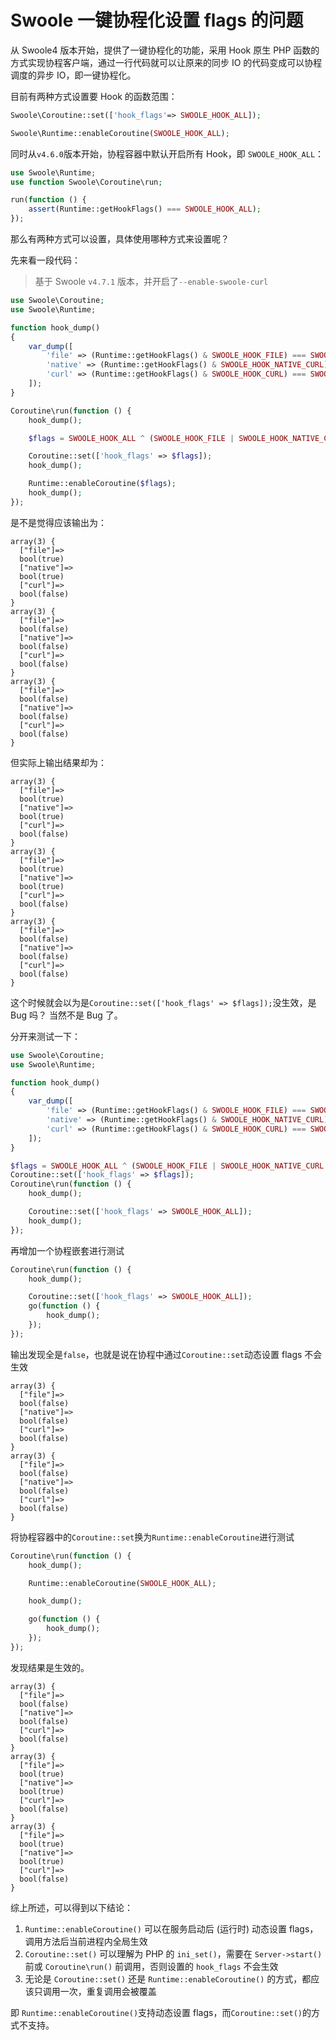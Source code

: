 # Swoole 一键协程化设置 flags 的问题

从 Swoole4 版本开始，提供了一键协程化的功能，采用 Hook 原生 PHP 函数的方式实现协程客户端，通过一行代码就可以让原来的同步 IO 的代码变成可以协程调度的异步 IO，即一键协程化。

目前有两种方式设置要 Hook 的函数范围：

```php
Swoole\Coroutine::set(['hook_flags'=> SWOOLE_HOOK_ALL]);

Swoole\Runtime::enableCoroutine(SWOOLE_HOOK_ALL);
```

同时从`v4.6.0`版本开始，协程容器中默认开启所有 Hook，即 `SWOOLE_HOOK_ALL`：

```php
use Swoole\Runtime;
use function Swoole\Coroutine\run;

run(function () {
    assert(Runtime::getHookFlags() === SWOOLE_HOOK_ALL);
});
```

那么有两种方式可以设置，具体使用哪种方式来设置呢？

先来看一段代码：

> 基于 Swoole `v4.7.1` 版本，并开启了`--enable-swoole-curl`

```php
use Swoole\Coroutine;
use Swoole\Runtime;

function hook_dump()
{
    var_dump([
        'file' => (Runtime::getHookFlags() & SWOOLE_HOOK_FILE) === SWOOLE_HOOK_FILE,
        'native' => (Runtime::getHookFlags() & SWOOLE_HOOK_NATIVE_CURL) === SWOOLE_HOOK_NATIVE_CURL,
        'curl' => (Runtime::getHookFlags() & SWOOLE_HOOK_CURL) === SWOOLE_HOOK_NATIVE_CURL,
    ]);
}

Coroutine\run(function () {
    hook_dump();

    $flags = SWOOLE_HOOK_ALL ^ (SWOOLE_HOOK_FILE | SWOOLE_HOOK_NATIVE_CURL | SWOOLE_HOOK_CURL);

    Coroutine::set(['hook_flags' => $flags]);
    hook_dump();

    Runtime::enableCoroutine($flags);
    hook_dump();
});
```

是不是觉得应该输出为：

```
array(3) {
  ["file"]=>
  bool(true)
  ["native"]=>
  bool(true)
  ["curl"]=>
  bool(false)
}
array(3) {
  ["file"]=>
  bool(false)
  ["native"]=>
  bool(false)
  ["curl"]=>
  bool(false)
}
array(3) {
  ["file"]=>
  bool(false)
  ["native"]=>
  bool(false)
  ["curl"]=>
  bool(false)
}
```

但实际上输出结果却为：

```
array(3) {
  ["file"]=>
  bool(true)
  ["native"]=>
  bool(true)
  ["curl"]=>
  bool(false)
}
array(3) {
  ["file"]=>
  bool(true)
  ["native"]=>
  bool(true)
  ["curl"]=>
  bool(false)
}
array(3) {
  ["file"]=>
  bool(false)
  ["native"]=>
  bool(false)
  ["curl"]=>
  bool(false)
}
```

这个时候就会以为是`Coroutine::set(['hook_flags' => $flags]);`没生效，是 Bug 吗？ 当然不是 Bug 了。

分开来测试一下：

```php
use Swoole\Coroutine;
use Swoole\Runtime;

function hook_dump()
{
    var_dump([
        'file' => (Runtime::getHookFlags() & SWOOLE_HOOK_FILE) === SWOOLE_HOOK_FILE,
        'native' => (Runtime::getHookFlags() & SWOOLE_HOOK_NATIVE_CURL) === SWOOLE_HOOK_NATIVE_CURL,
        'curl' => (Runtime::getHookFlags() & SWOOLE_HOOK_CURL) === SWOOLE_HOOK_NATIVE_CURL,
    ]);
}

$flags = SWOOLE_HOOK_ALL ^ (SWOOLE_HOOK_FILE | SWOOLE_HOOK_NATIVE_CURL | SWOOLE_HOOK_CURL);
Coroutine::set(['hook_flags' => $flags]);
Coroutine\run(function () {
    hook_dump();

    Coroutine::set(['hook_flags' => SWOOLE_HOOK_ALL]);
    hook_dump();
});
```

再增加一个协程嵌套进行测试

```php
Coroutine\run(function () {
    hook_dump();

    Coroutine::set(['hook_flags' => SWOOLE_HOOK_ALL]);
    go(function () {
        hook_dump();
    });
});
```

输出发现全是`false`，也就是说在协程中通过`Coroutine::set`动态设置 flags 不会生效

```
array(3) {
  ["file"]=>
  bool(false)
  ["native"]=>
  bool(false)
  ["curl"]=>
  bool(false)
}
array(3) {
  ["file"]=>
  bool(false)
  ["native"]=>
  bool(false)
  ["curl"]=>
  bool(false)
}
```

将协程容器中的`Coroutine::set`换为`Runtime::enableCoroutine`进行测试

```php
Coroutine\run(function () {
    hook_dump();

    Runtime::enableCoroutine(SWOOLE_HOOK_ALL);

    hook_dump();

    go(function () {
        hook_dump();
    });
});
```

发现结果是生效的。

```
array(3) {
  ["file"]=>
  bool(false)
  ["native"]=>
  bool(false)
  ["curl"]=>
  bool(false)
}
array(3) {
  ["file"]=>
  bool(true)
  ["native"]=>
  bool(true)
  ["curl"]=>
  bool(false)
}
array(3) {
  ["file"]=>
  bool(true)
  ["native"]=>
  bool(true)
  ["curl"]=>
  bool(false)
}
```

综上所述，可以得到以下结论：

1. `Runtime::enableCoroutine()` 可以在服务启动后 (运行时) 动态设置 flags，调用方法后当前进程内全局生效
2. `Coroutine::set()` 可以理解为 PHP 的 `ini_set()`，需要在 `Server->start()` 前或 `Coroutine\run()` 前调用，否则设置的 `hook_flags` 不会生效
3. 无论是 `Coroutine::set()` 还是 `Runtime::enableCoroutine()` 的方式，都应该只调用一次，重复调用会被覆盖

即 `Runtime::enableCoroutine()`支持动态设置 flags，而`Coroutine::set()`的方式不支持。
